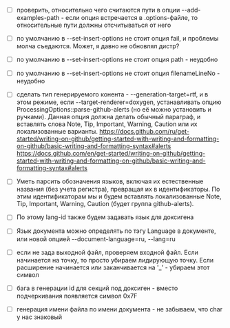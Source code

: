 
  - [ ] проверить, относительно чего считаются пути в опции --add-examples-path - если опция встречается 
    в .options-файле, то относительные пути должны отсчитываться от него
  - [ ] по умолчанию в --set-insert-options не стоит опция fail, и проблемы молча съедаются. Может, я давно не обновлял дистр?
  - [ ] по умолчанию в --set-insert-options не стоит опция path - неудобно
  - [ ] по умолчанию в --set-insert-options не стоит опция filenameLineNo - неудобно
  - [ ] сделать тип генерируемого конента - --generation-target=rtf, и в этом режиме, если --target-renderer=doxygen, устанавливать
    опцию ProcessingOptions::parse-github-alerts (но её можно установить и ручками). Данная опция должна делать обычный параграф, и вставлять
    слова Note, Tip, Important, Warning, Caution или их локализованные варианты.
    https://docs.github.com/ru/get-started/writing-on-github/getting-started-with-writing-and-formatting-on-github/basic-writing-and-formatting-syntax#alerts
    https://docs.github.com/en/get-started/writing-on-github/getting-started-with-writing-and-formatting-on-github/basic-writing-and-formatting-syntax#alerts
  - [ ] Уметь парсить обозначения языков, включая их естественные названия (без учета регистра), превращая их в идентификаторы. По этим идентификаторам
    мы и будем вставлять локализованные Note, Tip, Important, Warning, Caution (будет группа github-alerts).
  - [ ] По этому lang-id также будем задавать язык для доксигена
  - [ ] Язык документа можно определять по тэгу Language в документе, или новой опцией --document-language=ru, --lang=ru
  - [ ] если не зада выходной файл, проверяем входной файл. Если начинается на точку, то просто убираем лидирующую точку. Если расширение начинается 
    или заканчивается на '_' - убираем этот символ
  - [ ] бага в генерации id для секций под доксиген - вместо подчеркивания появляется символ 0x7F
  - [ ] генерация имени файла по имени документа - не забываем, что char у нас знаковый



